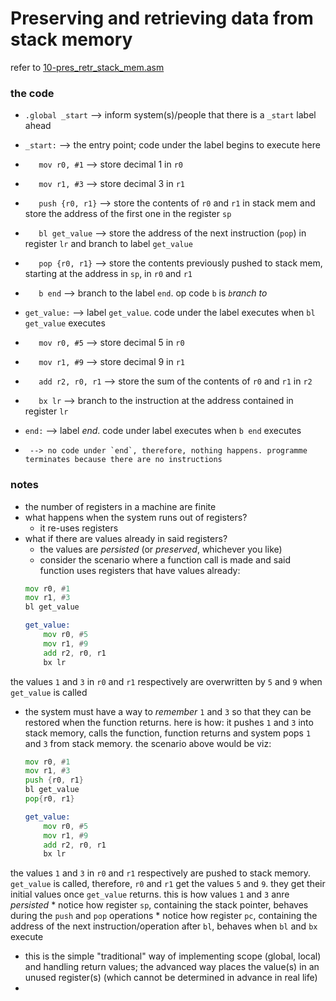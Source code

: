 # Preserving and retrieving data from stack memory
refer to [10-pres_retr_stack_mem.asm](./10-pres_retr_stack_mem.asm)

### the code
* `.global _start` --> inform system(s)/people that there is a `_start` label ahead
* `_start:` --> the entry point; code under the label begins to execute here
* `   mov r0, #1` --> store decimal 1 in `r0`
* `   mov r1, #3` --> store decimal 3 in `r1`
* `   push {r0, r1}` --> store the contents of `r0` and `r1` in stack mem and store the address of the first one in the register `sp`
* `   bl get_value` --> store the address of the next instruction (`pop`) in register `lr` and branch to label `get_value`
* `   pop {r0, r1}` --> store the contents previously pushed to stack mem, starting at the address in  `sp`, in `r0` and `r1`
* `   b end` --> branch to the label `end`. op code `b` is _`b`ranch to_

* `get_value:` --> label `get_value`. code under the label executes when `bl get_value` executes
* `   mov r0, #5` --> store decimal 5 in `r0`
* `   mov r1, #9` --> store decimal 9 in `r1`
* `   add r2, r0, r1` --> store the sum of the contents of `r0` and `r1` in `r2`
* `   bx lr` --> branch to the instruction at the address contained in register `lr`

* `end:` --> label _end_. code under label executes when `b end` executes
*      --> no code under `end`, therefore, nothing happens. programme terminates because there are no instructions


### notes
* the number of registers in a machine are finite
* what happens when the system runs out of registers?
    * it re-uses registers
* what if there are values already in said registers?
    * the values are _persisted_ (or _preserved_, whichever you like)
    * consider the scenario where a function call is made and said function uses registers that have values already: 
    ~~~asm
    mov r0, #1
    mov r1, #3
    bl get_value

    get_value:
        mov r0, #5
        mov r1, #9
        add r2, r0, r1
        bx lr
    ~~~ 
the values `1` and `3` in `r0` and `r1` respectively are overwritten by `5` and `9` when `get_value` is called
* the system must have a way to _remember_ `1` and `3` so that they can be restored when the function returns. here is how: it pushes `1` and `3` into stack memory, calls the function, function returns and system pops `1` and `3` from stack memory. the scenario above would be viz:
    ~~~asm
    mov r0, #1
    mov r1, #3
    push {r0, r1}
    bl get_value
    pop{r0, r1}

    get_value:
        mov r0, #5
        mov r1, #9
        add r2, r0, r1
        bx lr
    ~~~ 
the values `1` and `3` in `r0` and `r1` respectively are pushed to stack memory. `get_value` is called, therefore, `r0` and `r1` get the values `5` and `9`. they get their initial values once  `get_value` returns. this is how values `1` and `3` anre _persisted_
    * notice how register `sp`, containing the stack pointer, behaves during the `push` and `pop` operations
    * notice how register `pc`, containing the address of the next instruction/operation after `bl`, behaves when `bl` and `bx` execute 
* this is the simple "traditional" way of implementing scope (global, local) and handling return values; the advanced way places the value(s) in an unused register(s) (which cannot be determined in advance in real life)
* 